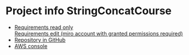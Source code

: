 # Project info StringConcatCourse  

- [Requirements read only](https://miro.com/app/board/o9J_lG6VzeI=/)  
  [Requirements edit (miro account with granted permissions required)](https://miro.com/welcomeonboard/SJJiPa91ZtS9ww7e7D5vj9pUPTv8cEWw0wEDc05DUC8oTqNgmJCYY0up0TZOVVhb)  
- [Repository in GitHub](https://github.com/SinisterBBT/StringConcatCourse)  
- [AWS console](https://us-east-2.console.aws.amazon.com/console/home?region=us-east-2)  

  